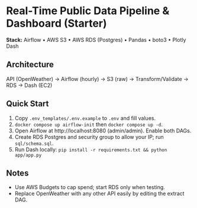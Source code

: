 # Real-Time Public Data Pipeline & Dashboard (Starter)

**Stack:** Airflow • AWS S3 • AWS RDS (Postgres) • Pandas • boto3 • Plotly Dash

## Architecture
API (OpenWeather) → Airflow (hourly) → S3 (raw) → Transform/Validate → RDS → Dash (EC2)

## Quick Start
1) Copy `.env_templates/.env.example` to `.env` and fill values.
2) `docker compose up airflow-init` then `docker compose up -d`.
3) Open Airflow at http://localhost:8080 (admin/admin). Enable both DAGs.
4) Create RDS Postgres and security group to allow your IP; run `sql/schema.sql`.
5) Run Dash locally: `pip install -r requirements.txt && python app/app.py`

## Notes
- Use AWS Budgets to cap spend; start RDS only when testing.
- Replace OpenWeather with any other API easily by editing the extract DAG.